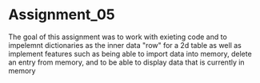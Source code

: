 # Assignment_05
The goal of this assignment was to work with exieting code and to impelemnt dictionaries as the inner data "row" for a 2d table as well as implement features such as being able to import data into memory, delete an entry from memory, and to be able to display data that is currently in memory
